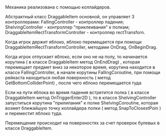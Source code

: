 Механика реализована с помощью коллайдеров. 

Абстрактный класс DraggableItem основной, он управляет 3 контроллерами: 
  FallingController - контроллер падения;
  ShelvingController - контроллер "приклеивания" к полкам;
  DraggableItemRectTransformController - контроллер rectTransforn.
  
Когда игрок держит яблоко, яблоко перемещается при помощи DraggableItemRectTransformController, методами OnDrag, OnBeginDrag.

Когда игрок отпускает яблоко, если оно не на полу, то начинается корутина ( в классе DraggableItem метод OnEndDrag) , которая перемещает предмет вниз за некоторое время, 
корутина находится в классе FallingController, в начале корутины FallingCoroutine, при помощи рейкаста находиться любая поверхность ( метод GetBottomColliderPoint) , после чего яблоко перемещается туда

Если на пути яблока во время падения встретится полка ( в классе DraggableItem метод OnTriggerEnter2D ),  то в классе ShelvingController запуститься корутина "прилипания" к полке ShelvingCoroutine, которая возмет
ближайшую точку коллайдера полки ( метод SnapToClosestPoin ) и переместит яблоко туда.

Перемещение происходит на поверхностях за счет проверок булевых в классе DraggableItem.
